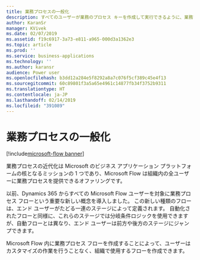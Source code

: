 ```yaml
---
title: 業務プロセスの一般化
description: すべてのユーザーが業務のプロセス キーを作成して実行できるように、業務プロセスを一般化します。
author: KaranSr
manager: KVivek
ms.date: 02/07/2019
ms.assetid: f19c6917-3a73-e811-a965-000d3a1362e3
ms.topic: article
ms.prod: ''
ms.service: business-applications
ms.technology: ''
ms.author: karansr
audience: Power user
ms.openlocfilehash: b3dd12a284e5f8292a8a7c076f5cf389c45e4f13
ms.sourcegitcommit: 60c89801f3a5a65e4961c14877fb34f3752b9311
ms.translationtype: HT
ms.contentlocale: ja-JP
ms.lasthandoff: 02/14/2019
ms.locfileid: "391089"
---
```

# <a name="democratize-business-processes"></a>業務プロセスの一般化


[!include[microsoft-flow banner](../includes/microsoft-flow.md)]

業務プロセスの近代化は Microsoft のビジネス アプリケーション プラットフォームの核となるミッションの 1 つであり、Microsoft Flow は組織内の全ユーザーに業務プロセスを提供できるオファリングです。

以前、Dynamics 365 からすべての Microsoft Flow ユーザーを対象に業務プロセス フローという重要な新しい概念を導入しました。 この新しい種類のフローは、エンド ユーザーがたどる一連のステージによって定義されます。 自動化されたフローと同様に、これらのステージでは分岐条件ロジックを使用できますが、自動フローとは異なり、エンド ユーザーは前方や後方のステージにジャンプできます。

Microsoft Flow 内に業務プロセス フローを作成することによって、ユーザーはカスタマイズの作業を行うことなく、組織で使用するフローを作成できます。